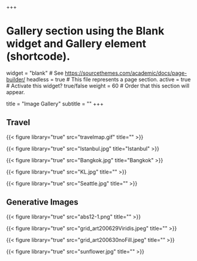 +++
# Gallery section using the Blank widget and Gallery element (shortcode).
widget = "blank"  # See https://sourcethemes.com/academic/docs/page-builder/
headless = true  # This file represents a page section.
active = true  # Activate this widget? true/false
weight = 60  # Order that this section will appear.

title = "Image Gallery"
subtitle = ""
+++

## Travel

{{< figure library="true" src="travelmap.gif" title="" >}}

{{< figure library="true" src="Istanbul.jpg" title="Istanbul" >}}

{{< figure library="true" src="Bangkok.jpg" title="Bangkok" >}}

{{< figure library="true" src="KL.jpg" title="" >}}

{{< figure library="true" src="Seattle.jpg" title="" >}}

## Generative Images

{{< figure library="true" src="abs12-1.png" title="" >}}

{{< figure library="true" src="grid_art200629Viridis.jpeg" title="" >}}

{{< figure library="true" src="grid_art200630noFill.jpeg" title="" >}}

{{< figure library="true" src="sunflower.jpg" title="" >}}
